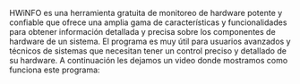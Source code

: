  HWiNFO es una herramienta gratuita de monitoreo de hardware potente y confiable que ofrece una amplia gama de características y funcionalidades para obtener información detallada y precisa sobre los componentes de hardware de un sistema.
 El programa es muy útil para usuarios avanzados y técnicos de sistemas que necesitan tener un control preciso y detallado de su hardware.
A continuación les dejamos un video donde mostramos como funciona este programa:
